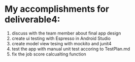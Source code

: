 # My accomplishments for deliverable4:

1. discuss with the team member about final app design
2. create ui testing with Espresso in Android Studio
3. create model view tesing with mockito and junit4
4. test the app with manual unit test accoring to TestPlan.md
5. fix the job score calcualting function
